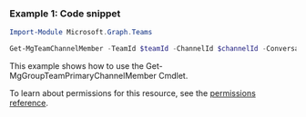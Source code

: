 ### Example 1: Code snippet

```powershellImport-Module Microsoft.Graph.Teams

Get-MgTeamChannelMember -TeamId $teamId -ChannelId $channelId -ConversationMemberId $conversationMemberId
```
This example shows how to use the Get-MgGroupTeamPrimaryChannelMember Cmdlet.
To learn about permissions for this resource, see the [permissions reference](/graph/permissions-reference).

